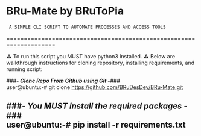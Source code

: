 # BRu-Mate by BRuToPia

     A SIMPLE CLI SCRIPT TO AUTOMATE PROCESSES AND ACCESS TOOLS
====================================================================

⚠ To run this script you MUST have python3 installed. 
⚠ Below are walkthrough instructions for cloning repository, installing requirements, and running script:


###_______________- Clone Repo From Github using Git -_______________### <br>
user@ubuntu:-# git clone https://github.com/BRuDesDev/BRu-Mate.git<br>

###_______________- You MUST install the required packages  -_______________###<br>
user@ubuntu:-# pip install -r  requirements.txt
-
